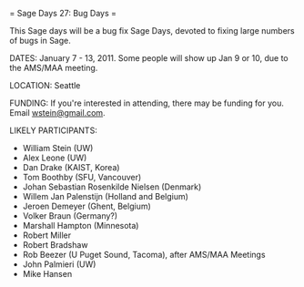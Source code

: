 = Sage Days 27: Bug Days =

This Sage days will be a bug fix Sage Days, devoted to fixing large numbers of bugs in Sage. 

DATES: January 7 - 13, 2011.   Some people will show up Jan 9 or 10, due to the AMS/MAA meeting. 

LOCATION: Seattle

FUNDING: If you're interested in attending, there may be funding for you.   Email wstein@gmail.com.

LIKELY PARTICIPANTS:

  * William Stein (UW)
  * Alex Leone  (UW)
  * Dan Drake (KAIST, Korea)
  * Tom Boothby (SFU, Vancouver)
  * Johan Sebastian Rosenkilde Nielsen (Denmark)
  * Willem Jan Palenstijn (Holland and Belgium)
  * Jeroen Demeyer (Ghent, Belgium)
  * Volker Braun (Germany?)
  * Marshall Hampton (Minnesota) 
  * Robert Miller
  * Robert Bradshaw
  * Rob Beezer (U Puget Sound, Tacoma), after AMS/MAA Meetings
  * John Palmieri (UW)
  * Mike Hansen
